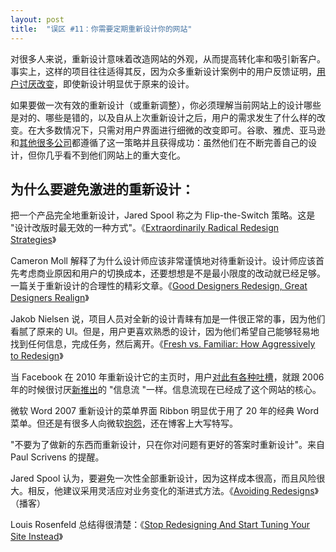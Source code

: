 ```yaml
---
layout: post
title:  "误区 #11：你需要定期重新设计你的网站"
---
```


对很多人来说，重新设计意味着改造网站的外观，从而提高转化率和吸引新客户。事实上，这样的项目往往适得其反，因为众多重新设计案例中的用户反馈证明，[用户讨厌改变](https://www.nngroup.com/articles/fresh-vs-familiar-aggressive-redesign/)，即使新设计明显优于原来的设计。

如果要做一次有效的重新设计（或重新调整），你必须理解当前网站上的设计哪些是对的、哪些是错的，以及自从上次重新设计之后，用户的需求发生了什么样的改变。在大多数情况下，只需对用户界面进行细微的改变即可。谷歌、雅虎、亚马逊和[其他很多公司](https://alistapart.com/article/redesignrealign/)都遵循了这一策略并且获得成功：虽然他们在不断完善自己的设计，但你几乎看不到他们网站上的重大变化。

## 为什么要避免激进的重新设计：

把一个产品完全地重新设计，Jared Spool 称之为 Flip-the-Switch 策略。这是 "设计改版时最无效的一种方式"。《[Extraordinarily Radical Redesign Strategies](https://articles.uie.com/radical_redesign/)》

Cameron Moll 解释了为什么设计师应该非常谨慎地对待重新设计。设计师应该首先考虑商业原因和用户的切换成本，还要想想是不是最小限度的改动就已经足够。一篇关于重新设计的合理性的精彩文章。《[Good Designers Redesign, Great Designers Realign](https://alistapart.com/article/redesignrealign/)》

Jakob Nielsen 说，项目人员对全新的设计青睐有加是一件很正常的事，因为他们看腻了原来的 UI。但是，用户更喜欢熟悉的设计，因为他们希望自己能够轻易地找到任何信息，完成任务，然后离开。《[Fresh vs. Familiar: How Aggressively to Redesign](https://www.nngroup.com/articles/fresh-vs-familiar-aggressive-redesign/)》

当 Facebook 在 2010 年重新设计它的主页时，用户[对此有各种吐槽](https://martech.zone/most-users-dont-like-change/)，就跟 2006 年的时候很讨厌[新推出](https://www.cbsnews.com/news/the-facebook-rebellion/)的 "信息流 "一样。信息流现在已经成了这个网站的核心。

微软 Word 2007 重新设计的菜单界面 Ribbon 明显优于用了 20 年的经典 Word 菜单。但还是有很多人向微软[抱怨](https://www.zdnet.com/article/openoffice-users-just-say-no-to-a-microsoft-like-ribbon-interface/)，还在博客上大写特写。

"不要为了做新的东西而重新设计，只在你对问题有更好的答案时重新设计"。来自 Paul Scrivens 的提醒。

Jared Spool 认为，要避免一次性全部重新设计，因为这样成本很高，而且风险很大。相反，他建议采用灵活应对业务变化的渐进式方法。《[Avoiding Redesigns](https://archive.uie.com/brainsparks/2007/12/03/usability-tools-podcast-avoiding-redesigns/)》（播客）

Louis Rosenfeld 总结得很清楚：《[Stop Redesigning And Start Tuning Your Site Instead](https://www.smashingmagazine.com/2012/05/stop-redesigning-start-tuning-your-site/)》